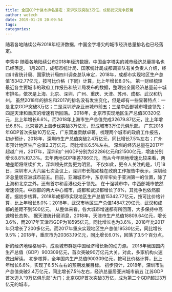 ```yaml
---
title: 全国GDP十强市排名落定：京沪双双突破3万亿，成都武汉竞争胶着
author: wetech
date: 2019-01-28 20:09:54
tags: 
categories: 
---
```

随着各地陆续公布2018年经济数据，中国金字塔尖的城市经济总量排名也已经落定。
<!-- more -->
李秀中
随着各地陆续公布2018年经济数据，中国金字塔尖的城市经济总量排名也已经落定。
1月28日，成都市统计局、国家统计局成都调查队有关负责人介绍，经四川省统计局、国家统计局四川调查总队审定，2018年，成都市实现地区生产总值15342.77亿元，按可比价格（下同）计算，比上年增长8.0%。
第一财经梳理最近各主要城市的政府工作报告和统计局发布的数据，整理出全国经济总量前十城市排名，依次是上海、北京、深圳、广州、重庆、天津、苏州、成都、武汉和杭州。
虽然2018年的排名和2017的排名没有发生变化，但是却有一些显著特点：一是北京GDP突破3万亿；二是深圳跻身亚洲城市前五；三是中西部城市增速领先；四是天津和重庆的增速有所回落。
2018年，北京市实现地区生产总值30320亿元，比上年增长6.6%。而2018年上海市生产总值完成32679.87亿元，比上年增长6.6%。北京紧追上海步伐突破3万亿元，形成城市3万亿元俱乐部。
广东2018年GDP首次突破10万亿元，广东双雄贡献卓著。梳理两个城市的政府工作报告，初步预计，2018年，深圳市生产总值突破2.4万亿元，同比增长7.5%左右；广州市预计地区生产总值2.3万亿元、同比增长6.5%左右。
深圳的经济总量在2017年超越广州，2017年，深圳和广州GDP分别为22286亿元和21500亿元，增速分别增长8.8%和7.3%。去年两地GDP相差786亿元，而从今年两地增速比较来看，两地差距将继续扩大，深圳领先优势更为明显。
不仅如此，更令人关注的是，1月18日，深圳市人大六届七次会议上，深圳市长陈如桂在政府工作报告中表示，深圳经济总量居亚洲城市前五。目前，亚洲城市中，东京牢牢处于亚洲第一的位置，除了上海和北京之外，还有首尔和香港也处于领先。
在十强城市中，中西部城市依然增速领先。中西部的两大中心城市，成都和武汉都增长了8%，其竞争也依然胶着。据初步核算，2018年成都市实现地区生产总值15342.77亿元，按可比价格计算，比上年增长8.0%；2018年，武汉市地区生产总值14847.29亿元，武汉和成都的差距不到500亿元。
从整体来看，各大城市增速都有所回落，大多保持中高速增长态势。
据天津统计局消息，2018年，天津市生产总值18809.64亿元，增长3.6%，而2017年天津市GDP为18595亿元，同比增长也为3.6%，2018年比2017年只增长了200多亿元。而2017年重庆实现地区生产总值19530亿元，同比增长9.5%；2018年，重庆市为20363.19亿元，同比增长6.0%，回落了3.5个百分点。
 
 
新的经济地理格局中，成渝城市群是中国经济增长新的动力源。
2018年我国国内生产总值（GDP）900309亿元，首次突破90万亿元大关。对此，多家机构火速做出解读。
初步核算，全年国内生产总值900309亿元，按可比价格计算，比上年增长6.6%，实现了6.5%左右的预期发展目标。
初步预计，2018年，深圳市生产总值突破2.4万亿元，同比增长7.5％左右，经济总量居亚洲城市前五
江苏GDP首次迈入“9万亿俱乐部”大门；北京GDP首次突破3万亿，成为第二个GDP超过3万亿元的城市。
